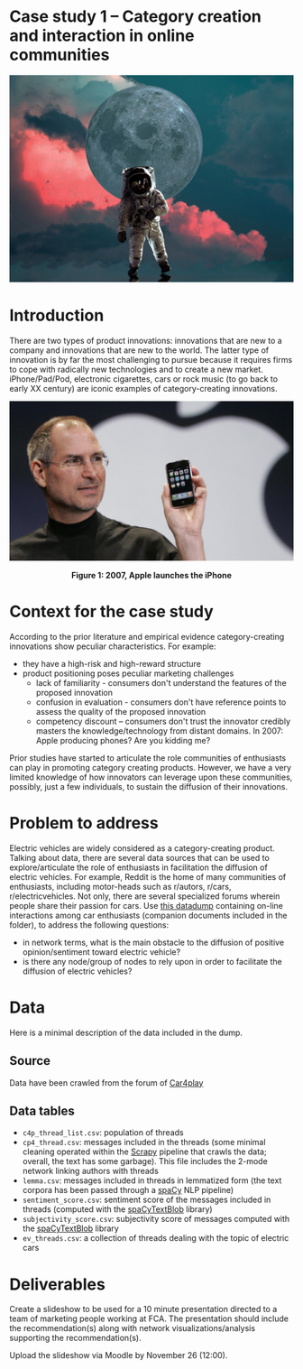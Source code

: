 # Case study 1 – Category creation and interaction in online communities

<center><img src='images/picture.jpeg' width=600px /></center>

# Introduction

There are two types of product innovations: innovations that are new to a company and innovations that are new to the world. The latter type of innovation is by far the most challenging to pursue because it requires firms to cope with radically new technologies and to create a new market. iPhone/Pad/Pod, electronic cigarettes, cars or rock music (to go back to early XX century) are iconic examples of category-creating innovations.

<center>
<img src='images/iphone.jpg' width=600px/>

<b> Figure 1: 2007, Apple launches the iPhone </b>
</center>

# Context for the case study

According to the prior literature and empirical evidence category-creating innovations show peculiar characteristics. For example:

- they have a high-risk and high-reward structure
- product positioning poses peculiar marketing challenges
  * lack of familiarity - consumers don't understand the features of the proposed innovation
  * confusion in evaluation - consumers don't have reference points to assess the quality of the proposed innovation
  * competency discount – consumers don't trust the innovator credibly masters the knowledge/technology from distant domains. In 2007: Apple producing phones? Are you kidding me?

Prior studies have started to articulate the role communities of enthusiasts can play in promoting category creating products. However, we have a very limited knowledge of how innovators can leverage upon these communities, possibly, just a few individuals, to sustain the diffusion of their innovations.

# Problem to address

Electric vehicles are widely considered as a category-creating product. Talking about data, there are several data sources that can be used to explore/articulate the role of enthusiasts in facilitation the diffusion of electric vehicles. For example, Reddit is the home of many communities of enthusiasts, including motor-heads such as r/autors, r/cars, r/electricvehicles. Not only, there are several specialized forums wherein people share their passion for cars. Use [this datadump](https://drive.google.com/drive/folders/1Ar2wbCSsxn2agbN0pcxGUvKBvX6ds5_i?usp=sharing) containing on-line interactions among car enthusiasts (companion documents included in the folder), to address the following questions:

- in network terms, what is the main obstacle to the diffusion of positive opinion/sentiment toward electric vehicle?
- is there any node/group of nodes to rely upon in order to facilitate the diffusion of electric vehicles?

# Data

Here is a minimal description of the data included in the dump.


## Source

Data have been crawled from the forum of [Car4play](http://www.car4play.com/forum)

## Data tables

+ `c4p_thread_list.csv`: population of threads
+ `cp4_thread.csv`: messages included in the threads (some minimal cleaning operated within the [Scrapy](https://scrapy.org/) pipeline that crawls the data; overall, the text has some garbage). This file includes the 2-mode network linking authors with threads
+ `lemma.csv`: messages included in threads in lemmatized form (the text corpora has been passed through a [spaCy](https://spacy.io/) NLP pipeline)
+ `sentiment_score.csv`: sentiment score of the messages included in threads (computed with the [spaCyTextBlob](https://github.com/SamEdwardes/spaCyTextBlob) library)
+ `subjectivity_score.csv`: subjectivity score of messages computed with the [spaCyTextBlob](https://github.com/SamEdwardes/spaCyTextBlob) library
+ `ev_threads.csv`: a collection of threads dealing with the topic of electric cars

# Deliverables

Create a slideshow to be used for a 10 minute presentation directed to a team of marketing people working at FCA. The presentation should include the recommendation(s) along with network visualizations/analysis supporting the recommendation(s).

Upload the slideshow via Moodle by November 26 (12:00).
